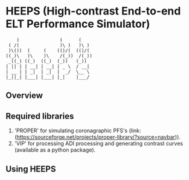 # HEEPS (High-contrast End-to-end ELT Performance Simulator)

	    )               (      (     
	 ( /(               )\ )   )\ )  
	 )\())  (     (    (()/(  (()/(  
	((_)\   )\    )\    /(_))  /(_)) 
	 _((_) ((_)  ((_)  (_))   (_))   
	| || | | __| | __| | _ \  / __|  
	| __ | | _|  | _|  |  _/  \__ \  
	|_||_| |___| |___| |_|    |___/    



## Overview



## Required libraries

1. 'PROPER' for simulating coronagraphic PFS's (link: (https://sourceforge.net/projects/proper-library/?source=navbar)).
2. 'VIP' for processing ADI processing and generating contrast curves (available as a python package).

## Using HEEPS




